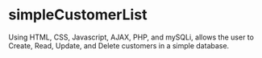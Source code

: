 # simpleCustomerList
Using HTML, CSS, Javascript, AJAX, PHP, and mySQLi, allows the user to Create, Read, Update, and Delete customers in a simple database.

